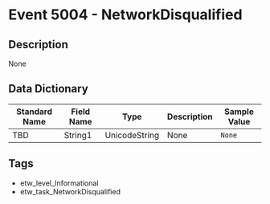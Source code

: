 # Event 5004 - NetworkDisqualified

## Description
None

## Data Dictionary
|Standard Name|Field Name|Type|Description|Sample Value|
|---|---|---|---|---|
|TBD|String1|UnicodeString|None|`None`|

## Tags
* etw_level_Informational
* etw_task_NetworkDisqualified